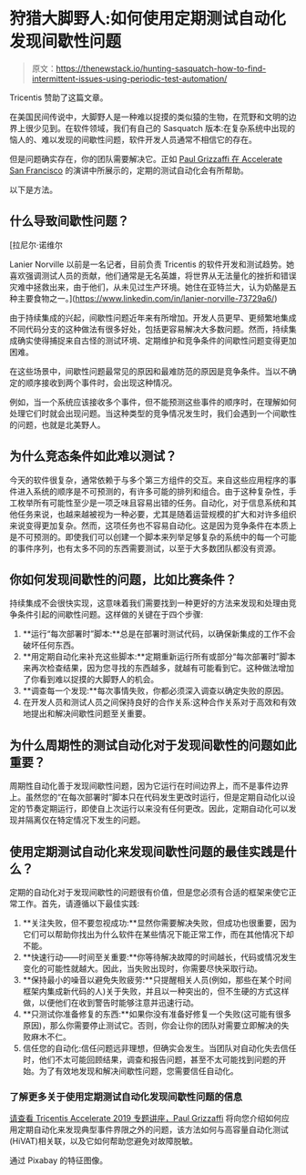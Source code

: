 # 狩猎大脚野人:如何使用定期测试自动化发现间歇性问题

> 原文：<https://thenewstack.io/hunting-sasquatch-how-to-find-intermittent-issues-using-periodic-test-automation/>

Tricentis 赞助了这篇文章。

在美国民间传说中，大脚野人是一种难以捉摸的类似猿的生物，在荒野和文明的边界上很少见到。在软件领域，我们有自己的 Sasquatch 版本:在复杂系统中出现的恼人的、难以发现的间歇性问题，软件开发人员通常不相信它的存在。

但是问题确实存在，你的团队需要解决它。正如 [Paul Grizzaffi 在 Accelerate San Francisco](https://www.tricentis.com/resources/accelerate-sf-2019-hunting-sasquatch-finding-intermittent-issues-using-periodic-automation/) 的演讲中所展示的，定期的测试自动化会有所帮助。

以下是方法。

## 什么导致间歇性问题？

 [拉尼尔·诺维尔

Lanier Norville 以前是一名记者，目前负责 Tricentis 的软件开发和测试趋势。她喜欢强调测试人员的贡献，他们通常是无名英雄，将世界从无法量化的挫折和错误灾难中拯救出来，由于他们，从未见过生产环境。她住在亚特兰大，认为奶酪是五种主要食物之一。](https://www.linkedin.com/in/lanier-norville-73729a6/) 

由于持续集成的兴起，间歇性问题近年来有所增加。开发人员更早、更频繁地集成不同代码分支的这种做法有很多好处，包括更容易解决大多数问题。然而，持续集成确实使得捕捉来自古怪的测试环境、定期维护和竞争条件的间歇性问题变得更加困难。

在这些场景中，间歇性问题最常见的原因和最难防范的原因是竞争条件。当以不确定的顺序接收到两个事件时，会出现这种情况。

例如，当一个系统应该接收多个事件，但不能预测这些事件的顺序时，在理解如何处理它们时就会出现问题。当这种类型的竞争情况发生时，我们会遇到一个间歇性的问题，也就是北美野人。

## 为什么竞态条件如此难以测试？

今天的软件很复杂，通常依赖于与多个第三方组件的交互。来自这些应用程序的事件进入系统的顺序是不可预测的，有许多可能的排列和组合。由于这种复杂性，手工枚举所有可能性至少是一项乏味且容易出错的任务。自动化，对于信息系统和其他任务来说，也越来越被视为一种必要，尤其是随着运营规模的扩大和对许多组织来说变得更加复杂。然而，这项任务也不容易自动化。这是因为竞争条件在本质上是不可预测的。即使我们可以创建一个脚本来列举足够复杂的系统中的每一个可能的事件序列，也有太多不同的东西需要测试，以至于大多数团队都没有资源。

## 你如何发现间歇性的问题，比如比赛条件？

持续集成不会很快实现，这意味着我们需要找到一种更好的方法来发现和处理由竞争条件引起的间歇性问题。这样做的关键在于四个步骤:

1.  **运行“每次部署时”脚本:**总是在部署时测试代码，以确保新集成的工作不会破坏任何东西。
2.  **用定期自动化来补充这些脚本:**定期重新运行所有或部分“每次部署时”脚本来再次检查结果，因为您寻找的东西越多，就越有可能看到它。这种做法增加了你看到难以捉摸的大脚野人的机会。
3.  **调查每一个发现:**每次事情失败，你都必须深入调查以确定失败的原因。
4.  在开发人员和测试人员之间保持良好的合作关系:这种合作关系对于高效和有效地提出和解决间歇性问题至关重要。

## 为什么周期性的测试自动化对于发现间歇性的问题如此重要？

周期性自动化善于发现间歇性问题，因为它运行在时间边界上，而不是事件边界上。虽然您的“在每次部署时”脚本只在代码发生更改时运行，但是定期自动化以设定的节奏定期运行，即使自上次运行以来没有任何更改。因此，定期自动化可以发现并隔离仅在特定情况下发生的问题。

## 使用定期测试自动化来发现间歇性问题的最佳实践是什么？

定期的自动化对于发现间歇性的问题很有价值，但是您必须有合适的框架来使它正常工作。首先，请遵循以下最佳实践:

1.  **关注失败，但不要忽视成功:**显然你需要解决失败，但成功也很重要，因为它们可以帮助你找出为什么软件在某些情况下能正常工作，而在其他情况下却不能。
2.  **快速行动——时间至关重要:**你等待解决故障的时间越长，代码或情况发生变化的可能性就越大。因此，当失败出现时，你需要尽快采取行动。
3.  **保持最小的噪音以避免失败疲劳:**只提醒相关人员(例如，那些在某个时间框架内集成新代码的人)关于失败，并且以一种突出的，但不生硬的方式这样做，以便他们在收到警告时能够注意并迅速行动。
4.  **只测试你准备修复的东西:**如果你没有准备好修复一个失败(这可能有很多原因)，那么你需要停止测试它。否则，你会让你的团队对需要立即解决的失败麻木不仁。
5.  信任您的自动化:信任问题远非理想，但确实会发生。当团队对自动化失去信任时，他们不太可能回顾结果，调查和报告问题，甚至不太可能找到问题的开始。为了有效地发现和解决间歇性问题，您需要信任自动化。

### 了解更多关于使用定期测试自动化发现间歇性问题的信息

[请查看 Tricentis Accelerate 2019 专题讲座，Paul Grizzaffi](https://www.tricentis.com/resources/accelerate-sf-2019-hunting-sasquatch-finding-intermittent-issues-using-periodic-automation/) 将向您介绍如何应用定期自动化来发现典型事件界限之外的问题，该方法如何与高容量自动化测试(HiVAT)相关联，以及它如何帮助您避免对故障脱敏。

通过 Pixabay 的特征图像。

<svg xmlns:xlink="http://www.w3.org/1999/xlink" viewBox="0 0 68 31" version="1.1"><title>Group</title> <desc>Created with Sketch.</desc></svg>